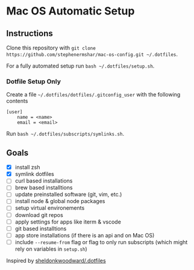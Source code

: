 # Mac OS Automatic Setup

## Instructions

Clone this repository with `git clone https://github.com/stephenermshar/mac-os-config.git ~/.dotfiles`.

For a fully automated setup run `bash ~/.dotfiles/setup.sh`.


### Dotfile Setup Only

Create a file `~/.dotfiles/dotfiles/.gitconfig_user` with the following contents
```
[user]
    name = <name>
    email = <email> 

```

Run `bash ~/.dotfiles/subscripts/symlinks.sh`.


## Goals

- [x] install zsh
- [x] symlink dotfiles
- [ ] curl based installations
- [ ] brew based installtions
- [ ] update preinstalled software (git, vim, etc.)
- [ ] install node & global node packages
- [ ] setup virtual environements
- [ ] download git repos
- [ ] apply settings for apps like iterm & vscode
- [ ] git based installtions
- [ ] app store installations (if there is an api and on Mac OS)
- [ ] include `--resume-from` flag or flag to only run subscripts (which might rely on variables in `setup.sh`)

Inspired by [sheldonkwoodward/.dotfiles](https://github.com/sheldonkwoodward/.dotfiles)
